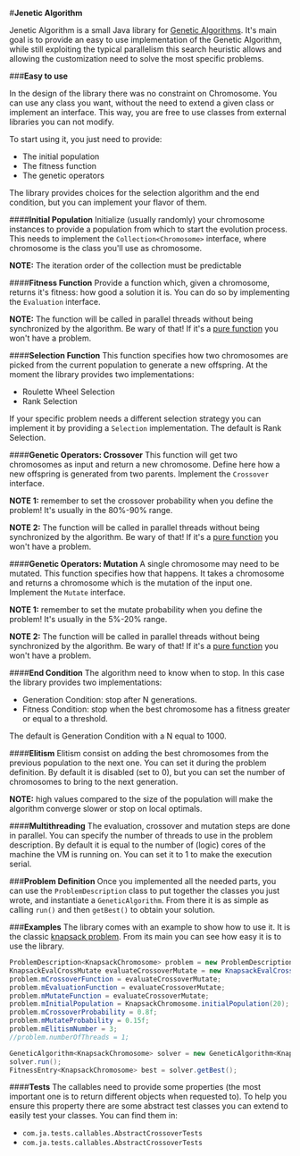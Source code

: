 #**Jenetic Algorithm**


Jenetic Algorithm is a small Java library for [Genetic Algorithms](https://en.wikipedia.org/wiki/Genetic_algorithm).
It's main goal is to provide an easy to use implementation of the Genetic Algorithm, while still exploiting the typical parallelism this search heuristic allows and allowing the customization need to solve the most specific problems.


###**Easy to use**

In the design of the library there was no constraint on Chromosome. You can use any class you want, without the need to extend a given class or implement an interface. This way, you are free to use classes from external libraries you can not modify.

To start using it, you just need to provide:

 - The initial population
 - The fitness function
 - The genetic operators

The library provides choices for the selection algorithm and the end condition, but you can implement your flavor of them. 

####**Initial Population**
Initialize (usually randomly) your chromosome instances to provide a population from which to start the evolution process. This needs to implement the  ```Collection<Chromosome>``` interface, where chromosome is the class you'll use as chromosome.

**NOTE:** The iteration order of the collection must be predictable

####**Fitness Function**
Provide a function which, given a chromosome, returns it's fitness: how good a solution it is. You can do so by implementing the ```Evaluation``` interface.

**NOTE:** The function will be called in parallel threads without being synchronized by the algorithm. Be wary of that! If it's a [pure function](http://www.sitepoint.com/functional-programming-pure-functions/) you won't have a problem.

####**Selection Function**
This function specifies how two chromosomes are picked from the current population to generate a new offspring. At the moment the library provides two implementations:

 - Roulette Wheel Selection
 - Rank Selection

If your specific problem needs a different selection strategy you can implement it by providing a ```Selection``` implementation.
The default is Rank Selection.

####**Genetic Operators: Crossover**
This function will get two chromosomes as input and return a new chromosome. Define here how a new offspring is generated from two parents. Implement the ```Crossover``` interface.

**NOTE 1:** remember to set the crossover probability when you define the problem! It's usually in the 80%-90% range.

**NOTE 2:** The function will be called in parallel threads without being synchronized by the algorithm. Be wary of that! If it's a [pure function](http://www.sitepoint.com/functional-programming-pure-functions/) you won't have a problem.

####**Genetic Operators: Mutation**
A single chromosome may need to be mutated. This function specifies how that happens. It takes a chromosome and returns a chromosome which is the mutation of the input one. Implement the ```Mutate``` interface.

**NOTE 1:** remember to set the mutate probability when you define the problem! It's usually in the 5%-20% range.

**NOTE 2:** The function will be called in parallel threads without being synchronized by the algorithm. Be wary of that! If it's a [pure function](http://www.sitepoint.com/functional-programming-pure-functions/) you won't have a problem.

####**End Condition**
The algorithm need to know when to stop. In this case the library provides two implementations:

- Generation Condition: stop after N generations.
- Fitness Condition: stop when the best chromosome has a fitness greater or equal to a threshold.

The default is Generation Condition with a N equal to 1000.

####**Elitism**
Elitism consist on adding the best chromosomes from the previous population to the next one. You can set it during the problem definition. By default it is disabled (set to 0), but you can set the number of chromosomes to bring to the next generation.

**NOTE:** high values compared to the size of the population will make the algorithm converge slower or stop on local optimals.

####**Multithreading**
The evaluation, crossover and mutation steps are done in parallel. You can specify the number of threads to use in the problem description. By default it is equal to the number of (logic) cores of the machine the VM is running on. You can set it to 1 to make the execution serial.


###**Problem Definition**
Once you implemented all the needed parts, you can use the ```ProblemDescription``` class to put together the classes you just wrote, and instantiate a ```GeneticAlgorithm```.
From there it is as simple as calling ```run()``` and then ```getBest()``` to obtain your solution.

###**Examples**
The library comes with an example to show how to use it. It is the classic [knapsack problem](https://en.wikipedia.org/wiki/Knapsack_problem).
From its main you can see how easy it is to use the library.

```java
ProblemDescription<KnapsackChromosome> problem = new ProblemDescription<KnapsackChromosome>();
KnapsackEvalCrossMutate evaluateCrossoverMutate = new KnapsackEvalCrossMutate();
problem.mCrossoverFunction = evaluateCrossoverMutate;
problem.mEvaluationFunction = evaluateCrossoverMutate;
problem.mMutateFunction = evaluateCrossoverMutate;
problem.mInitialPopulation = KnapsackChromosome.initialPopulation(20);
problem.mCrossoverProbability = 0.8f;
problem.mMutateProbability = 0.15f;
problem.mElitismNumber = 3;
//problem.numberOfThreads = 1;

GeneticAlgorithm<KnapsackChromosome> solver = new GeneticAlgorithm<KnapsackChromosome>(problem);
solver.run();
FitnessEntry<KnapsackChromosome> best = solver.getBest();
```

####**Tests**
The callables need to provide some properties (the most important one is to return different objects when requested to). To help you ensure this property there are some abstract test classes you can extend to easily test your classes.
You can find them in:

- ```com.ja.tests.callables.AbstractCrossoverTests```
- ```com.ja.tests.callables.AbstractCrossoverTests```
